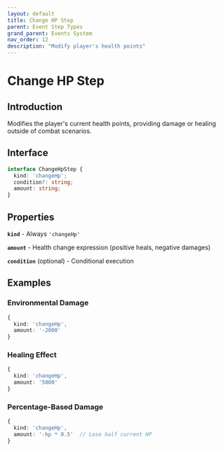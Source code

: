 ```yaml
---
layout: default
title: Change HP Step
parent: Event Step Types
grand_parent: Events System
nav_order: 12
description: "Modify player's health points"
---
```


# Change HP Step

## Introduction

Modifies the player's current health points, providing damage or healing outside of combat scenarios.

## Interface

```typescript
interface ChangeHpStep {
  kind: 'changeHp';
  condition?: string;
  amount: string;
}
```

## Properties

**`kind`** - Always `'changeHp'`

**`amount`** - Health change expression (positive heals, negative damages)

**`condition`** (optional) - Conditional execution

## Examples

### Environmental Damage

```typescript
{
  kind: 'changeHp',
  amount: '-2000'
}
```

### Healing Effect

```typescript
{
  kind: 'changeHp',
  amount: '5000'
}
```

### Percentage-Based Damage

```typescript
{
  kind: 'changeHp',
  amount: '-hp * 0.5'  // Lose half current HP
}
```
